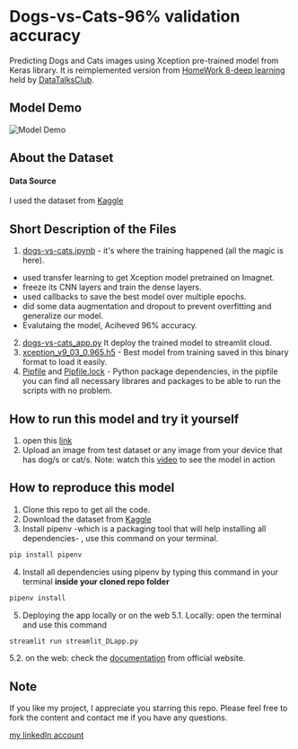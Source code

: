 # Dogs-vs-Cats-96% validation accuracy

Predicting Dogs and Cats images using Xception pre-trained model from Keras library. It is reimplemented version from [HomeWork 8-deep learning](https://github.com/alexeygrigorev/mlbookcamp-code/tree/master/course-zoomcamp/08-deep-learning) held by [DataTalksClub](https://datatalks.club/).

## Model Demo
![Model Demo](https://github.com/AbdassalamAhmad/Dogs-vs-Cats/blob/main/Dogs_VS_Cats.gif)

## About the Dataset
#### Data Source
I used the dataset from [Kaggle](https://www.kaggle.com/c/dogs-vs-cats/data)

## Short Description of the Files
1. [dogs-vs-cats.ipynb](https://github.com/AbdassalamAhmad/Dogs-vs-Cats/blob/main/dogs-vs-cats.ipynb) - it's where the training happened (all the magic is here).
* used transfer learning to get Xception model pretrained on Imagnet.
* freeze its CNN layers and train the dense layers.
* used callbacks to save the best model over multiple epochs.
* did some data augmentation and dropout to prevent overfitting and generalize our model.
* Evalutaing the model, Aciheved 96% accuracy.

2. [dogs-vs-cats_app.py](https://github.com/AbdassalamAhmad/Dogs-vs-Cats/blob/main/dogs-vs-cats_app.py) It deploy the trained model to streamlit cloud.
3. [xception_v9_03_0.965.h5](https://github.com/AbdassalamAhmad/Dogs-vs-Cats/blob/main/xception_v9_03_0.965.h5) - Best model from training saved in this binary format to load it easily.
4. [Pipfile](https://github.com/AbdassalamAhmad/Dogs-vs-Cats/blob/main/Pipfile) and [Pipfile.lock](https://github.com/AbdassalamAhmad/Dogs-vs-Cats/blob/main/Pipfile.lock) - Python package dependencies, in the pipfile you can find all necessary librares and packages to be able to run the scripts with no problem.

## How to run this model and try it yourself
1. open this [link](https://share.streamlit.io/abdassalamahmad/dogs-vs-cats/main/dogs-vs-cats_app.py)
2. Upload an image from test dataset or any image from your device that has dog/s or cat/s.
Note: watch this [video](https://vimeo.com/661221067/11c9c1fc72) to see the model in action

## How to reproduce this model
1. Clone this repo to get all the code.
2. Download the dataset from [Kaggle](https://www.kaggle.com/c/dogs-vs-cats/data)
3. Install pipenv -which is a packaging tool that will help installing all dependencies- , use this command on your terminal.
```py
pip install pipenv
```
4. Install all dependencies using pipenv by typing this command in your terminal **inside your cloned repo folder** 
```py
pipenv install
```
5. Deploying the app locally or on the web
5.1. Locally: open the terminal and use this command
```py
streamlit run streamlit_DLapp.py
```
5.2. on the web: check the [documentation](https://docs.streamlit.io/streamlit-cloud/get-started/deploy-an-app) from official website.  


## Note
If you like my project, I appreciate you starring this repo. Please feel free to fork the content and contact me if you have any questions.

[my linkedIn account](https://www.linkedin.com/in/abdassalam-ahmad/)